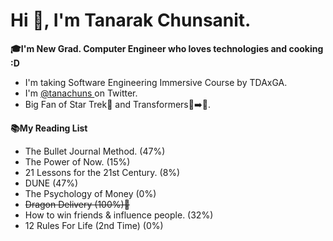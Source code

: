 # Hi 👋, I'm Tanarak Chunsanit.

**🎓I'm New Grad. Computer Engineer who loves technologies and cooking :D**

 - I'm taking Software Engineering Immersive Course by TDAxGA.
 - I'm [@tanachuns ](https://twitter.com/tanachuns) on Twitter.
 - Big Fan of Star Trek🖖 and Transformers🚛➡️🤖.
 
**📚My Reading List**
 - The Bullet Journal Method. (47%)
 - The Power of Now. (15%)
 - 21 Lessons for the 21st Century. (8%)
 - DUNE (47%)
 - The Psychology of Money (0%)
 - ~~Dragon Delivery (100%)🥳~~
 - How to win friends & influence people. (32%)
 - 12 Rules For Life (2nd Time) (0%)
